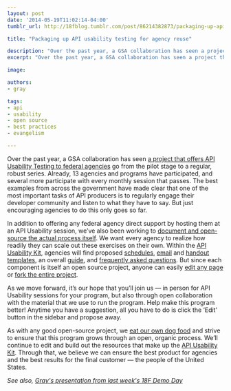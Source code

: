 ```yaml
---
layout: post
date: '2014-05-19T11:02:14-04:00'
tumblr_url: http://18fblog.tumblr.com/post/86214382873/packaging-up-api-usability-testing-for-agency-re-use

title: "Packaging up API usability testing for agency reuse"

description: "Over the past year, a GSA collaboration has seen a project that offers API usability testing to federal agencies go from the pilot stage to a regular, robust series. Already, 13 agencies and programs have participated, and several more participate with every monthly session that passes. The best examples from across the government have made clear that one of the most important tasks of API producers is to regularly engage their developer community and listen to what they have to say. But just encouraging agencies to do this only goes so far."
excerpt: "Over the past year, a GSA collaboration has seen a project that offers API usability testing to federal agencies go from the pilot stage to a regular, robust series. Already, 13 agencies and programs have participated, and several more participate with every monthly session that passes. The best examples from across the government have made clear that one of the most important tasks of API producers is to regularly engage their developer community and listen to what they have to say. But just encouraging agencies to do this only goes so far."

image: 

authors:
- gray

tags:
- api
- usability
- open source
- best practices
- evangelism

---
```


Over the past year, a GSA collaboration has seen [a project that offers API Usability Testing to federal agencies](https://www.digitalgov.gov/2014/05/09/make-gov-apis-better-with-user-experience/) go from the pilot stage to a regular, robust series. Already, 13 agencies and programs have participated, and several more participate with every monthly session that passes. The best examples from across the government have made clear that one of the most important tasks of API producers is to regularly engage their developer community and listen to what they have to say. But just encouraging agencies to do this only goes so far.

In addition to offering any federal agency direct support by hosting them at an API Usability session, we’ve also been working to [document and open-source the actual process itself](https://pages.18f.gov/API-Usability-Testing/). We want every agency to realize how readily they can scale out these exercises on their own. Within the [API Usability Kit](https://pages.18f.gov/API-Usability-Testing/pages/kit/), agencies will find proposed [schedules](https://pages.18f.gov/API-Usability-Testing/pages/schedule/), [email](http://pages.18f.gov/API-Usability-Testing/pages/templates/) and [handout templates](https://pages.18f.gov/API-Usability-Testing/pages/handout/), an overall [guide](https://pages.18f.gov/API-Usability-Testing/pages/guide/), and [frequently asked questions](https://pages.18f.gov/API-Usability-Testing/pages/faq/). But since each component is itself an open source project, anyone can easily [edit any page](https://github.com/18F/API-Usability-Testing/edit/gh-pages/index.md) or [fork the entire project](https://github.com/18F/API-Usability-Testing/fork/).

As we move forward, it’s our hope that you’ll join us — in person for API Usability sessions for your program, but also through open collaboration with the material that we use to run the program. Help make this program better! Anytime you have a suggestion, all you have to do is click the ‘Edit’ button in the sidebar and propose away.

As with any good open-source project, we [eat our own dog food](https://en.wikipedia.org/wiki/Eating_your_own_dog_food) and strive to ensure that this program grows through an open, organic process. We’ll continue to edit and build out the resources that make up the [API Usability Kit](https://pages.18f.gov/API-Usability-Testing/pages/kit/). Through that, we believe we can ensure the best product for agencies and the best results for the final customer — the people of the United States.

*See also, [Gray's presentation from last week's 18F Demo Day](https://speakerdeck.com/18f/api-usability-testing-18f-demo-day-9-may-2014)*